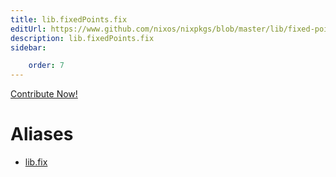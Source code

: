 ```yaml
---
title: lib.fixedPoints.fix
editUrl: https://www.github.com/nixos/nixpkgs/blob/master/lib/fixed-points.nix#L29C9
description: lib.fixedPoints.fix
sidebar:

    order: 7
---
```


<a href="https://www.github.com/nixos/nixpkgs/blob/master/lib/fixed-points.nix#L29C9">Contribute Now!</a>


# Aliases

- [lib.fix](reference/lib/lib-fix)


